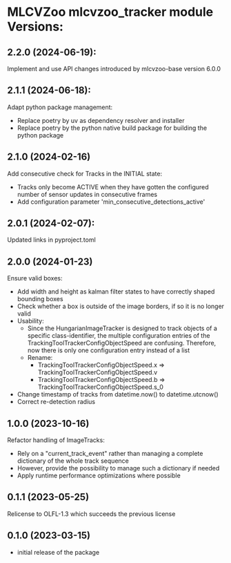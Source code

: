 # MLCVZoo mlcvzoo_tracker module Versions:

2.2.0 (2024-06-19):
------------------
Implement and use API changes introduced by mlcvzoo-base version 6.0.0

2.1.1 (2024-06-18):
------------------
Adapt python package management:
- Replace poetry by uv as dependency resolver and installer
- Replace poetry by the python native build package for building the python package

2.1.0 (2024-02-16)
------------------
Add consecutive check for Tracks in the INITIAL state:
- Tracks only become ACTIVE when they have gotten the configured number
  of sensor updates in consecutive frames
- Add configuration parameter 'min_consecutive_detections_active'

2.0.1 (2024-02-07):
------------------
Updated links in pyproject.toml

2.0.0 (2024-01-23)
------------------
Ensure valid boxes:
- Add width and height as kalman filter states to have correctly shaped bounding boxes
- Check whether a box is outside of the image borders, if so it is no longer valid
- Usability:
  - Since the HungarianImageTracker is designed to track objects of a specific class-identifier,
    the multiple configuration entries of the TrackingToolTrackerConfigObjectSpeed are confusing. Therefore,
    now there is only one configuration entry instead of a list
  - Rename:
    - TrackingToolTrackerConfigObjectSpeed.x => TrackingToolTrackerConfigObjectSpeed.v
    - TrackingToolTrackerConfigObjectSpeed.b => TrackingToolTrackerConfigObjectSpeed.s_0
- Change timestamp of tracks from datetime.now() to datetime.utcnow()
- Correct re-detection radius

1.0.0 (2023-10-16)
------------------
Refactor handling of ImageTracks:
- Rely on a "current_track_event" rather than managing a complete dictionary of the whole track sequence
- However, provide the possibility to manage such a dictionary if needed
- Apply runtime performance optimizations where possible

0.1.1 (2023-05-25)
------------------
Relicense to OLFL-1.3 which succeeds the previous license

0.1.0 (2023-03-15)
------------------
- initial release of the package
